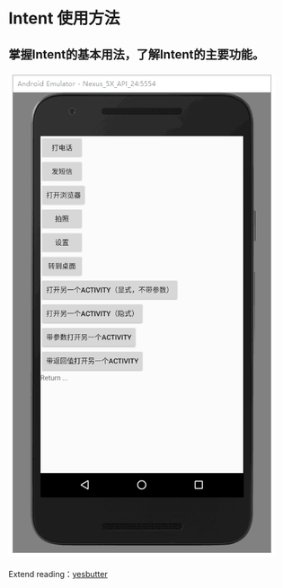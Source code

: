 # Intent 使用方法
## 掌握Intent的基本用法，了解Intent的主要功能。
### ![](https://github.com/HBU/AndroidDemo/blob/master/chapter04/Intent/intent.png)
Extend reading：[yesbutter](https://github.com/yesbutter/HBU-Android-App/blob/master/Intent_Learning.md)

